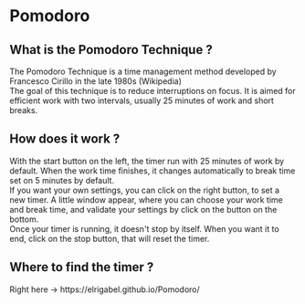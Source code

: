 # Pomodoro

## What is the Pomodoro Technique ?
<p>The Pomodoro Technique is a time management method developed by Francesco Cirillo in the late 1980s (Wikipedia)</br>
The goal of this technique is to reduce interruptions on focus. It is aimed for efficient work with two intervals, usually 25 minutes of work and short breaks.</p>

## How does it work ?

<p>With the start button on the left, the timer run with 25 minutes of work by default. When the work time finishes, it changes automatically to break time set on 5 minutes by default.</br>
If you want your own settings, you can click on the right button, to set a new timer. A little window appear, where you can choose your work time and break time, and validate your settings by click on the button on the bottom. </br>
Once your timer is running, it doesn't stop by itself. When you want it to end, click on the stop button, that will reset the timer.</p>

## Where to find the timer ?
<p>Right here ->
https://elrigabel.github.io/Pomodoro/</p>
